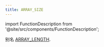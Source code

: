```yaml
---
title: ARRAY_SIZE
---
```


import FunctionDescription from '@site/src/components/FunctionDescription';

<FunctionDescription description="更新或者升级: v1.2.650"/>

别名 [ARRAY_LENGTH](array-length.md).
